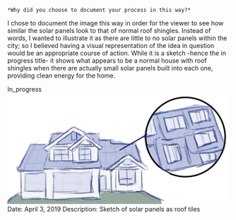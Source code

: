 `*Why did you choose to document your process in this way?*`

I chose to document the image this way in order for the viewer to see how similar the solar panels look to that of normal roof shingles. Instead of words, I wanted to illustrate it as there are little to no solar panels within the city; so I believed having a visual representation of the idea in question would be an appropriate course of action. While it is a sketch -hence the in progress title- it shows what appears to be a normal house with roof shingles when there are actually small solar panels built into each one, providing clean energy for the home.

In_progress
![progress pic](in_progress.jpg)
Date: April 3, 2019
Description: Sketch of solar panels as roof tiles
